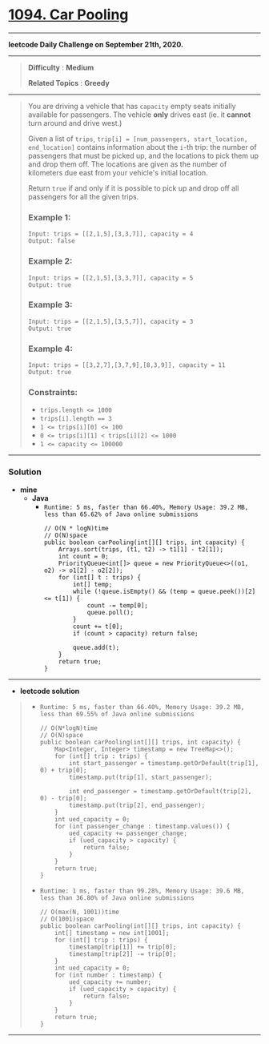 # [1094. Car Pooling](https://leetcode.com/problems/car-pooling/)

---

**leetcode Daily Challenge on September 21th, 2020.**

---

> **Difficulty** : **Medium**
>
> **Related Topics** : **Greedy**

---

> You are driving a vehicle that has `capacity` empty seats initially available for passengers.  The vehicle **only** drives east (ie. it **cannot** turn around and drive west.)
>
> Given a list of `trips`, `trip[i] = [num_passengers, start_location, end_location]` contains information about the `i`-th trip: the number of passengers that must be picked up, and the locations to pick them up and drop them off.  The locations are given as the number of kilometers due east from your vehicle's initial location.
>
> Return `true` if and only if it is possible to pick up and drop off all passengers for all the given trips.
>
>
>
> ### Example 1:
> ```
> Input: trips = [[2,1,5],[3,3,7]], capacity = 4
> Output: false
> ```
>
> ### Example 2:
> ```
> Input: trips = [[2,1,5],[3,3,7]], capacity = 5
> Output: true
> ```
>
> ### Example 3:
> ```
> Input: trips = [[2,1,5],[3,5,7]], capacity = 3
> Output: true
> ```
>
> ### Example 4:
> ```
> Input: trips = [[3,2,7],[3,7,9],[8,3,9]], capacity = 11
> Output: true
> ```
>
>
> ### Constraints:
> * `trips.length <= 1000`
> * `trips[i].length == 3`
> * `1 <= trips[i][0] <= 100`
> * `0 <= trips[i][1] < trips[i][2] <= 1000`
> * `1 <= capacity <= 100000`

---


### Solution
* **mine**
  * **Java**
    * `Runtime: 5 ms, faster than 66.40%, Memory Usage: 39.2 MB, less than 65.62% of Java online submissions `
      ```
      // O(N * logN)time
      // O(N)space
      public boolean carPooling(int[][] trips, int capacity) {
          Arrays.sort(trips, (t1, t2) -> t1[1] - t2[1]);
          int count = 0;
          PriorityQueue<int[]> queue = new PriorityQueue<>((o1, o2) -> o1[2] - o2[2]);
          for (int[] t : trips) {
              int[] temp;
              while (!queue.isEmpty() && (temp = queue.peek())[2] <= t[1]) {
                  count -= temp[0];
                  queue.poll();
              }
              count += t[0];
              if (count > capacity) return false;

              queue.add(t);
          }
          return true;
      }
      ```


---

* **leetcode solution**
>  * `Runtime: 5 ms, faster than 66.40%, Memory Usage: 39.2 MB, less than 69.55% of Java online submissions`
>    ```
>    // O(N*logN)time
>    // O(N)space
>    public boolean carPooling(int[][] trips, int capacity) {
>        Map<Integer, Integer> timestamp = new TreeMap<>();
>        for (int[] trip : trips) {
>            int start_passenger = timestamp.getOrDefault(trip[1], 0) + trip[0];
>            timestamp.put(trip[1], start_passenger);
>
>            int end_passenger = timestamp.getOrDefault(trip[2], 0) - trip[0];
>            timestamp.put(trip[2], end_passenger);
>        }
>        int ued_capacity = 0;
>        for (int passenger_change : timestamp.values()) {
>            ued_capacity += passenger_change;
>            if (ued_capacity > capacity) {
>                return false;
>            }
>        }
>        return true;
>    }
>    ```
>
>  * `Runtime: 1 ms, faster than 99.28%, Memory Usage: 39.6 MB, less than 36.80% of Java online submissions`
>    ```
>    // O(max(N, 1001))time
>    // O(1001)space
>    public boolean carPooling(int[][] trips, int capacity) {
>        int[] timestamp = new int[1001];
>        for (int[] trip : trips) {
>            timestamp[trip[1]] += trip[0];
>            timestamp[trip[2]] -= trip[0];
>        }
>        int ued_capacity = 0;
>        for (int number : timestamp) {
>            ued_capacity += number;
>            if (ued_capacity > capacity) {
>                return false;
>            }
>        }
>        return true;
>    }
>    ```

---

